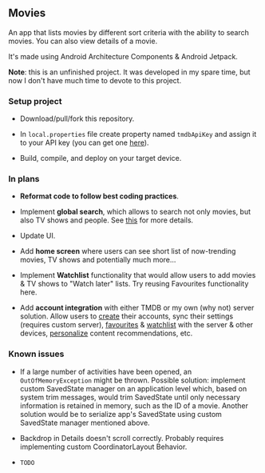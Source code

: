 ## Movies

An app that lists movies by different sort criteria with the ability
to search movies. You can also view details of a movie.

It's made using Android Architecture Components & Android Jetpack.

**Note**: this is an unfinished project. It was developed in my 
spare time, but now I don't have much time to devote to this project.

### Setup project

 - Download/pull/fork this repository.
 
 - In `local.properties` file create property named 
   `tmdbApiKey` and assign it to your API key 
   (you can get one [here](https://www.themoviedb.org/settings/api)).
   
 - Build, compile, and deploy on your target device.

### In plans

 - **Reformat code to follow best coding practices**.

 - Implement **global search**, which allows to search not only movies, but also
   TV shows and people. See [this](https://developers.themoviedb.org/3/search/multi-search)
   for more details.
   
 - Update UI.

 - Add **home screen** where users can see short list of now-trending
   movies, TV shows and potentially much more...
   
 - Implement **Watchlist** functionality that would allow users to add movies & TV shows
   to "Watch later" lists. Try reusing Favourites functionality here.
   
 - Add **account integration** with either TMDB or my own (why not) server solution.
   Allow users to [create](https://developers.themoviedb.org/3/authentication/how-do-i-generate-a-session-id)
   their accounts, sync their settings (requires custom server), 
   [favourites](https://developers.themoviedb.org/3/account/mark-as-favorite)
   & [watchlist](https://developers.themoviedb.org/3/account/add-to-watchlist)
   with the server & other devices, 
   [personalize](https://developers.themoviedb.org/4/account/get-account-movie-recommendations) 
   content recommendations, etc.

### Known issues

 - If a large number of activities have been opened, an `OutOfMemoryException` 
   might be thrown. Possible solution: implement custom SavedState manager on
   an application level which, based on system trim messages, would trim SavedState
   until only necessary information is retained in memory, such as the ID of
   a movie. Another solution would be to serialize app's SavedState using custom
   SavedState manager mentioned above.
   
 - Backdrop in Details doesn't scroll correctly. Probably requires implementing
   custom CoordinatorLayout Behavior.
   
 - `TODO`
